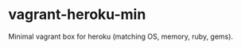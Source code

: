 vagrant-heroku-min
==================

Minimal vagrant box for heroku (matching OS, memory, ruby, gems).